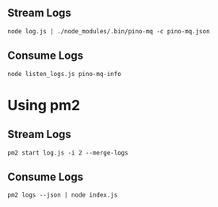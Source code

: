 ## Stream Logs
`node log.js | ./node_modules/.bin/pino-mq -c pino-mq.json`

## Consume Logs
`node listen_logs.js pino-mq-info`


# Using pm2
## Stream Logs
`pm2 start log.js -i 2 --merge-logs`

## Consume Logs
`pm2 logs --json | node index.js`